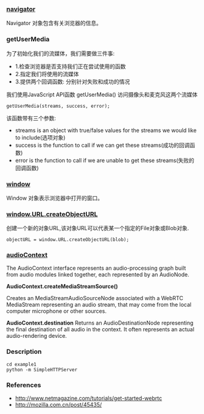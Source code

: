 ### [navigator](http://www.w3school.com.cn/htmldom/dom_obj_navigator.asp)
Navigator 对象包含有关浏览器的信息。

### getUserMedia

为了初始化我们的流媒体，我们需要做三件事:

* 1.检查浏览器是否支持我们正在尝试使用的函数
* 2.指定我们将使用的流媒体
* 3.提供两个回调函数: 分别针对失败和成功的情况

我们使用JavaScript API函数 getUserMedia() 访问摄像头和麦克风这两个流媒体

```
getUserMedia(streams, success, error);
```
该函数带有三个参数:

* streams is an object with true/false values for the streams we would like to include(选项对象)
* success is the function to call if we can get these streams(成功的回调函数)
* error is the function to call if we are unable to get these streams(失败的回调函数)

### [window](http://www.w3school.com.cn/htmldom/dom_obj_window.asp)
Window 对象表示浏览器中打开的窗口。

### [window.URL.createObjectURL](https://developer.mozilla.org/zh-CN/docs/DOM/window.URL.createObjectURL)
创建一个新的对象URL,该对象URL可以代表某一个指定的File对象或Blob对象.
```
objectURL = window.URL.createObjectURL(blob);
```

### [audioContext](https://developer.mozilla.org/en-US/docs/Web/API/AudioContext)
The AudioContext interface represents an audio-processing graph built from audio modules linked together, each represented by an AudioNode.

**AudioContext.createMediaStreamSource()**

Creates an MediaStreamAudioSourceNode associated with a WebRTC MediaStream representing an audio stream, that may come from the local computer microphone or other sources.

**AudioContext.destination**
Returns an AudioDestinationNode representing the final destination of all audio in the context. It often represents an actual audio-rendering device.

### Description
```
cd example1
python -m SimpleHTTPServer
```

### References
* http://www.netmagazine.com/tutorials/get-started-webrtc
* http://mozilla.com.cn/post/45435/

